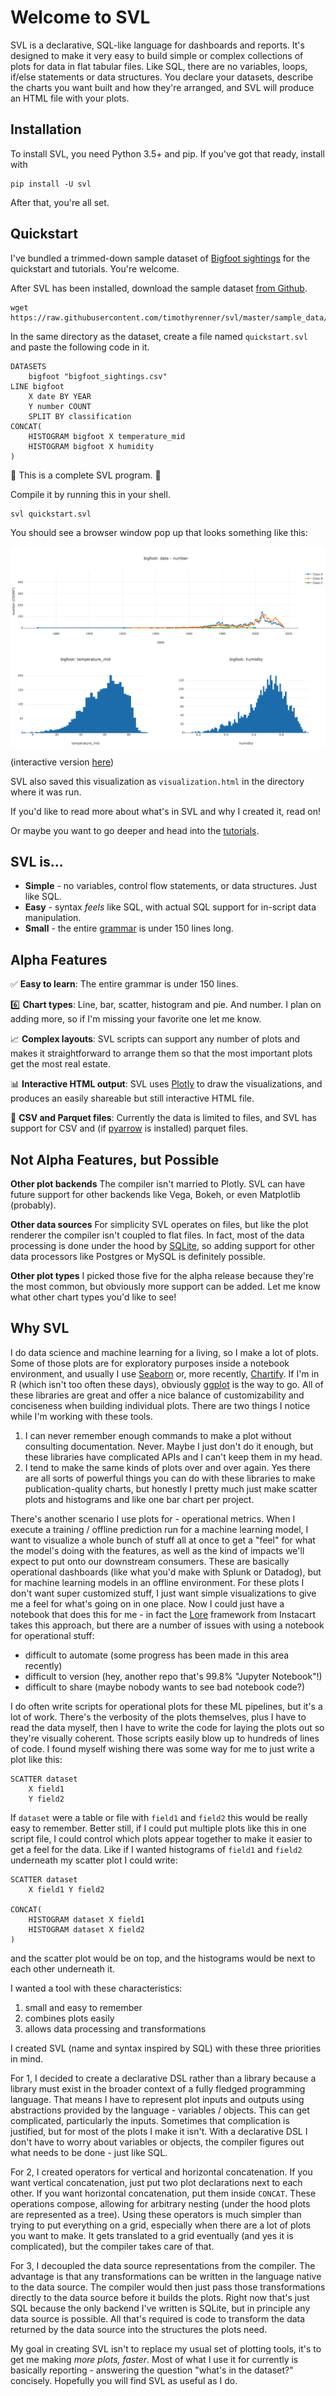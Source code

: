 # Welcome to SVL

SVL is a declarative, SQL-like language for dashboards and reports.
It's designed to make it very easy to build simple or complex collections of plots for data in flat tabular files.
Like SQL, there are no variables, loops, if/else statements or data structures.
You declare your datasets, describe the charts you want built and how they're arranged, and SVL will produce an HTML file with your plots.

## Installation

To install SVL, you need Python 3.5+ and pip.
If you've got that ready, install with

```
pip install -U svl
```

After that, you're all set.

## Quickstart

I've bundled a trimmed-down sample dataset of [Bigfoot sightings](https://data.world/timothyrenner/bfro-sightings-data) for the quickstart and tutorials.
You're welcome.

After SVL has been installed, download the sample dataset [from Github](https://github.com/timothyrenner/svl/blob/docs/sample_data/bigfoot_sightings.csv).

```
wget https://raw.githubusercontent.com/timothyrenner/svl/master/sample_data/bigfoot_sightings.csv
```

In the same directory as the dataset, create a file named `quickstart.svl` and paste the following code in it.

```
DATASETS
    bigfoot "bigfoot_sightings.csv"
LINE bigfoot
    X date BY YEAR
    Y number COUNT
    SPLIT BY classification
CONCAT(
    HISTOGRAM bigfoot X temperature_mid
    HISTOGRAM bigfoot X humidity
)
```

🎉 This is a complete SVL program. 🎉

Compile it by running this in your shell.

```
svl quickstart.svl
```

You should see a browser window pop up that looks something like this:

![](images/readme_example.png)

(interactive version [here](sample_visualizations/quickstart_example.html))

SVL also saved this visualization as `visualization.html` in the directory where it was run.

If you'd like to read more about what's in SVL and why I created it, read on!

Or maybe you want to go deeper and head into the [tutorials](tutorials/basic_svl.md).

## SVL is...

* **Simple** - no variables, control flow statements, or data structures. Just like SQL.
* **Easy** - syntax _feels_ like SQL, with actual SQL support for in-script data manipulation.
* **Small** - the entire [grammar](https://github.com/timothyrenner/svl/blob/master/resources/svl.lark) is under 150 lines long.

## Alpha Features

✅ **Easy to learn**: The entire grammar is under 150 lines.

6️⃣ **Chart types**: Line, bar, scatter, histogram and pie. And number. I plan on adding more, so if I'm missing your favorite one let me know.

📈 **Complex layouts**: SVL scripts can support any number of plots and makes it straightforward to arrange them so that the most important plots get the most real estate.

📊 **Interactive HTML output**: SVL uses [Plotly](https://plot.ly/javascript/) to draw the visualizations, and produces an easily shareable but still interactive HTML file.

📂 **CSV and Parquet files**: Currently the data is limited to files, and SVL has support for CSV and (if [pyarrow](https://arrow.apache.org/docs/python/) is installed) parquet files.

## Not Alpha Features, but Possible

**Other plot backends** The compiler isn't married to Plotly.
SVL can have future support for other backends like Vega, Bokeh, or even Matplotlib (probably).

**Other data sources** For simplicity SVL operates on files, but like the plot renderer the compiler isn't coupled to flat files.
In fact, most of the data processing is done under the hood by [SQLite](https://sqlite.org/index.html), so adding support for other data processors like Postgres or MySQL is definitely possible.

**Other plot types** I picked those five for the alpha release because they're the most common, but obviously more support can be added. Let me know what other chart types you'd like to see!

## Why SVL

I do data science and machine learning for a living, so I make a lot of plots.
Some of those plots are for exploratory purposes inside a notebook environment, and usually I use [Seaborn](https://seaborn.pydata.org/) or, more recently, [Chartify](https://github.com/spotify/chartify).
If I'm in R (which isn't too often these days), obviously [ggplot](https://ggplot2.tidyverse.org/) is the way to go.
All of these libraries are great and offer a nice balance of customizability and conciseness when building individual plots.
There are two things I notice while I'm working with these tools.

1. I can never remember enough commands to make a plot without consulting documentation. Never. Maybe I just don't do it enough, but these libraries have complicated APIs and I can't keep them in my head.
2. I tend to make the same kinds of plots over and over again. Yes there are all sorts of powerful things you can do with these libraries to make publication-quality charts, but honestly I pretty much just make scatter plots and histograms and like one bar chart per project.

There's another scenario I use plots for - operational metrics.
When I execute a training / offline prediction run for a machine learning model, I want to visualize a whole bunch of stuff all at once to get a "feel" for what the model's doing with the features, as well as the kind of impacts we'll expect to put onto our downstream consumers.
These are basically operational dashboards (like what you'd make with Splunk or Datadog), but for machine learning models in an offline environment.
For these plots I don't want super customized stuff, I just want simple visualizations to give me a feel for what's going on in one place.
Now I could just have a notebook that does this for me - in fact the [Lore](https://github.com/instacart/lore) framework from Instacart takes this approach, but there are a number of issues with using a notebook for operational stuff:

- difficult to automate (some progress has been made in this area recently)
- difficult to version (hey, another repo that's 99.8% "Jupyter Notebook"!)
- difficult to share (maybe nobody wants to see bad notebook code?)

I do often write scripts for operational plots for these ML pipelines, but it's a lot of work.
There's the verbosity of the plots themselves, plus I have to read the data myself, then I have to write the code for laying the plots out so they're visually coherent.
Those scripts easily blow up to hundreds of lines of code.
I found myself wishing there was some way for me to just write a plot like this:

```
SCATTER dataset
    X field1
    Y field2
```

If `dataset` were a table or file with `field1` and `field2` this would be really easy to remember.
Better still, if I could put multiple plots like this in one script file, I could control which plots appear together to make it easier to get a feel for the data.
Like if I wanted histograms of `field1` and `field2` underneath my scatter plot I could write:

```
SCATTER dataset
    X field1 Y field2

CONCAT(
    HISTOGRAM dataset X field1
    HISTOGRAM dataset X field2
)
```

and the scatter plot would be on top, and the histograms would be next to each other underneath it.

I wanted a tool with these characteristics:

1. small and easy to remember
2. combines plots easily
3. allows data processing and transformations

I created SVL (name and syntax inspired by SQL) with these three priorities in mind.

For 1, I decided to create a declarative DSL rather than a library because a library must exist in the broader context of a fully fledged programming language.
That means I have to represent plot inputs and outputs using abstractions provided by the language - variables / objects.
This can get complicated, particularly the inputs.
Sometimes that complication is justified, but for most of the plots I make it isn't.
With a declarative DSL I don't have to worry about variables or objects, the compiler figures out what needs to be done - just like SQL.

For 2, I created operators for vertical and horizontal concatenation.
If you want vertical concatenation, just put two plot declarations next to each other.
If you want horizontal concatenation, put them inside `CONCAT`.
These operations compose, allowing for arbitrary nesting (under the hood plots are represented as a tree).
Using these operators is much simpler than trying to put everything on a grid, especially when there are a lot of plots you want to make.
It gets translated to a grid eventually (and yes it is complicated), but the compiler takes care of that.

For 3, I decoupled the data source representations from the compiler.
The advantage is that any transformations can be written in the language native to the data source.
The compiler would then just pass those transformations directly to the data source before it builds the plots.
Right now that's just SQL because the only backend I've written is SQLite, but in principle any data source is possible.
All that's required is code to transform the data returned by the data source into the structures the plots need.

My goal in creating SVL isn't to replace my usual set of plotting tools, it's to get me making _more plots, faster_.
Most of what I use it for currently is basically reporting - answering the question "what's in the dataset?" concisely.
Hopefully you will find SVL as useful as I do.
